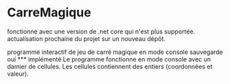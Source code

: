 # CarreMagique

fonctionne avec une version de .net core qui n'est plus supportée.
actualisation prochaine du projet sur un nouveau dépôt.

programme interactif de jeu de carré magique en mode console
sauvegarde oui
*** implémenté
Le programme fonctionne en mode console avec un damier de cellules.
Les cellules contiennent des entiers (coordonnées et valeur).
              

